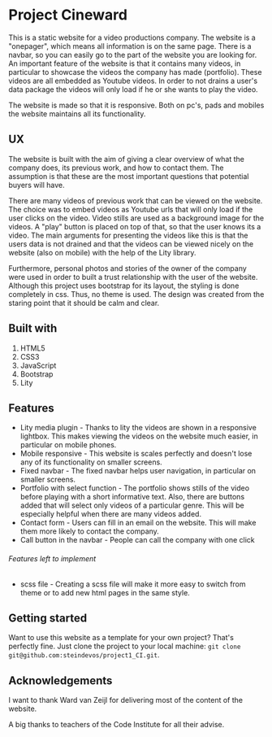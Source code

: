 # Project Cineward
This is a static website for a video productions company. The website is a "onepager", which means all information is on the same page. There is a navbar, so you can easily go to the part of the website you are looking for. An important feature of the website is that it contains many videos, in particular to showcase the videos the company has made (portfolio). These videos are all embedded as Youtube videos. In order to not drains a user's data package the videos will only load if he or she wants to play the video. 

The website is made so that it is responsive. Both on pc's, pads and mobiles the website maintains all its functionality. 

## UX 
The website is built with the aim of giving a clear overview of what the company does, its previous work, and how to contact them. The assumption is that these are the most important questions that potential buyers will have. 

There are many videos of previous work that can be viewed on the website. The choice was to embed videos as Youtube urls that will only load if the user clicks on the video. Video stills are used as a background image for the videos. A "play" button is placed on top of that, so that the user knows its a video. The main arguments for presenting the videos like this is that the users data is not drained and that the videos can be viewed nicely on the website (also on mobile) with the help of the Lity library. 

Furthermore, personal photos and stories of the owner of the company were used in order to built a trust relationship with the user of the website. 
Although this project uses bootstrap for its layout, the styling is done completely in css. Thus, no theme is used. The design was created from the staring point that it should be calm and clear. 

## Built with
1. HTML5
2. CSS3
3. JavaScript
4. Bootstrap
5. Lity

## Features
* Lity media plugin - Thanks to lity the videos are shown in a responsive lightbox. This makes viewing the videos on the website much easier, in particular on mobile phones. 
* Mobile responsive - This website is scales perfectly and doesn't lose any of its functionality on smaller screens. 
* Fixed navbar - The fixed navbar helps user navigation, in particular on smaller screens. 
* Portfolio with select function - The portfolio shows stills of the video before playing with a short informative text. Also, there are buttons added that will select only videos of a particular genre. This will be especially helpful when there are many videos added. 
* Contact form - Users can fill in an email on the website. This will make them more likely to contact the company. 
* Call button in the navbar - People can call the company with one click

###### Features left to implement
* scss file - Creating a scss file will make it more easy to switch from theme or to add new html pages in the same style. 

## Getting started
Want to use this website as a template for your own project? That's perfectly fine. Just clone the project to your local machine: ```git clone git@github.com:steindevos/project1_CI.git```. 

## Acknowledgements 
I want to thank Ward van Zeijl for delivering most of the content of the website. 

A big thanks to teachers of the Code Institute for all their advise. 






